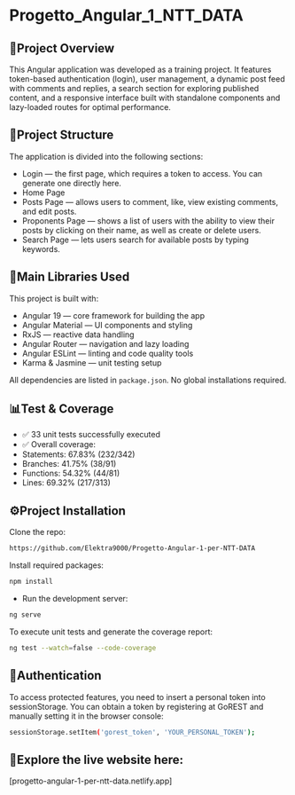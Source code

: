 # Progetto_Angular_1_NTT_DATA

## 🚀Project Overview

This Angular application was developed as a training project. It features token-based authentication (login), user management, a dynamic post feed with comments and replies, a search section for exploring published content, and a responsive interface built with standalone components and lazy-loaded routes for optimal performance.


## 📂Project Structure
  
The application is divided into the following sections:
- Login — the first page, which requires a token to access. You can generate one directly here.
- Home Page 
- Posts Page — allows users to comment, like, view existing comments, and edit posts.
- Proponents Page — shows a list of users with the ability to view their posts by clicking on their name, as well as create or delete users.
- Search Page — lets users search for available posts by typing keywords.

## 🧩Main Libraries Used
This project is built with:
- Angular 19 — core framework for building the app
- Angular Material — UI components and styling
- RxJS — reactive data handling
- Angular Router — navigation and lazy loading
- Angular ESLint — linting and code quality tools
- Karma & Jasmine — unit testing setup

All dependencies are listed in `package.json`. No global installations required.

## 📊Test & Coverage
- ✅ 33 unit tests successfully executed
- ✅ Overall coverage:
- Statements: 67.83% (232/342)
- Branches: 41.75% (38/91)
- Functions: 54.32% (44/81)
- Lines: 69.32% (217/313)

## ⚙Project Installation

Clone the repo:
```sh
https://github.com/Elektra9000/Progetto-Angular-1-per-NTT-DATA
```

Install required packages:
```sh
npm install
```

- Run the development server:
```sh
ng serve
```

To execute unit tests and generate the coverage report:
```sh
ng test --watch=false --code-coverage
```

## 🔐Authentication
To access protected features, you need to insert a personal token into sessionStorage.
You can obtain a token by registering at GoREST and manually setting it in the browser console:
```sh
sessionStorage.setItem('gorest_token', 'YOUR_PERSONAL_TOKEN');
```

## 🔗Explore the live website here:
[progetto-angular-1-per-ntt-data.netlify.app]


